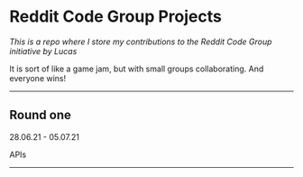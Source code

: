 # Reddit Code Group Projects
<i>This is a repo where I store my contributions to the Reddit Code Group initiative by Lucas</i>

It is sort of like a game jam, but with small groups collaborating. And everyone wins!

---
## Round one

28.06.21 - 05.07.21

APIs

---